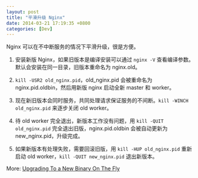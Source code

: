 ```yaml
---
layout: post
title: "平滑升级 Nginx"
date: 2014-03-21 17:19:35 +0800
categories: [Dev]
---
```


Nginx 可以在不中断服务的情况下平滑升级，很是方便。

1. 安装新版 Nginx，如果旧版本是编译安装可以通过 `nginx -V` 查看编译参数。默认会安装在同一目录，旧版本重命名为 nginx.old。

2. `kill -USR2 old_nginx.pid`，old_nginx.pid 会被重命名为 nginx.pid.oldbin，然后用新版 nginx 启动全新 master 和 worker。

3. 现在新旧版本会同时服务，共同处理请求保证服务的不间断。`kill -WINCH old_nginx.pid` 来逐步关闭 old worker。

4. 待 old worker 完全退出，新版本工作没有问题，用 `kill -QUIT old_nginx.pid` 完全退出旧版，nginx.pid.oldbin 会被自动更新为 new_nginx.pid，升级完成。

5. 如果新版本有处理失败，需要回滚旧版，用 `kill -HUP old_nginx.pid` 重新启动 old worker，`kill -QUIT new_nginx.pid` 退出新版本。

More: [Upgrading To a New Binary On The Fly][1]

[1]:http://wiki.nginx.org/CommandLine#Upgrading_To_a_New_Binary_On_The_Fly

